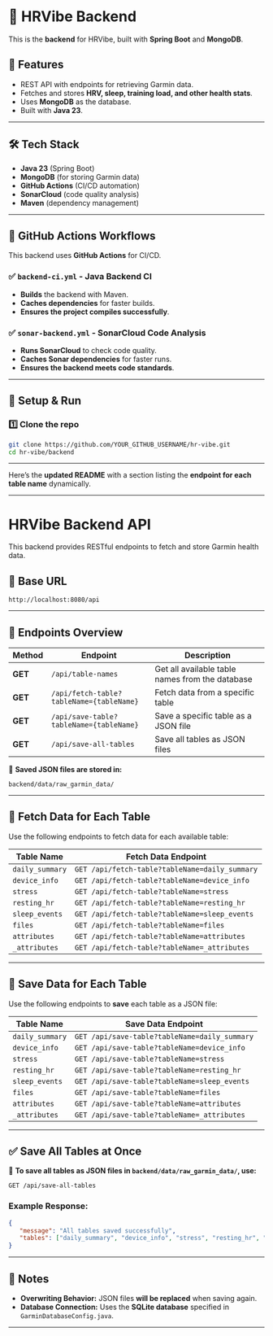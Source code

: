 # 🚀 HRVibe Backend

This is the **backend** for HRVibe, built with **Spring Boot** and **MongoDB**.

## 📌 Features
- REST API with endpoints for retrieving Garmin data.
- Fetches and stores **HRV, sleep, training load, and other health stats**.
- Uses **MongoDB** as the database.
- Built with **Java 23**.

---

## 🛠 **Tech Stack**
- **Java 23** (Spring Boot)
- **MongoDB** (for storing Garmin data)
- **GitHub Actions** (CI/CD automation)
- **SonarCloud** (code quality analysis)
- **Maven** (dependency management)

---

## 🚀 **GitHub Actions Workflows**
This backend uses **GitHub Actions** for CI/CD.

### ✅ `backend-ci.yml` - Java Backend CI
- **Builds** the backend with Maven.
- **Caches dependencies** for faster builds.
- **Ensures the project compiles successfully**.

### ✅ `sonar-backend.yml` - SonarCloud Code Analysis
- **Runs SonarCloud** to check code quality.
- **Caches Sonar dependencies** for faster runs.
- **Ensures the backend meets code standards**.

---

## 🔧 **Setup & Run**
### 1️⃣ **Clone the repo**
```sh
git clone https://github.com/YOUR_GITHUB_USERNAME/hr-vibe.git
cd hr-vibe/backend
```

---

Here’s the **updated README** with a section listing the **endpoint for each table name** dynamically.

---

# HRVibe Backend API

This backend provides RESTful endpoints to fetch and store Garmin health data.

## 📂 Base URL
```
http://localhost:8080/api
```

---

## **🔹 Endpoints Overview**

| Method | Endpoint | Description |
|--------|---------|-------------|
| **GET** | `/api/table-names` | Get all available table names from the database |
| **GET** | `/api/fetch-table?tableName={tableName}` | Fetch data from a specific table |
| **GET** | `/api/save-table?tableName={tableName}` | Save a specific table as a JSON file |
| **GET** | `/api/save-all-tables` | Save all tables as JSON files |

📂 **Saved JSON files are stored in:**  
```
backend/data/raw_garmin_data/
```

---

## **🔹 Fetch Data for Each Table**
Use the following endpoints to fetch data for each available table:

| Table Name | Fetch Data Endpoint |
|------------|----------------------|
| `daily_summary` | `GET /api/fetch-table?tableName=daily_summary` |
| `device_info` | `GET /api/fetch-table?tableName=device_info` |
| `stress` | `GET /api/fetch-table?tableName=stress` |
| `resting_hr` | `GET /api/fetch-table?tableName=resting_hr` |
| `sleep_events` | `GET /api/fetch-table?tableName=sleep_events` |
| `files` | `GET /api/fetch-table?tableName=files` |
| `attributes` | `GET /api/fetch-table?tableName=attributes` |
| `_attributes` | `GET /api/fetch-table?tableName=_attributes` |

---

## **🔹 Save Data for Each Table**
Use the following endpoints to **save** each table as a JSON file:

| Table Name | Save Data Endpoint |
|------------|----------------------|
| `daily_summary` | `GET /api/save-table?tableName=daily_summary` |
| `device_info` | `GET /api/save-table?tableName=device_info` |
| `stress` | `GET /api/save-table?tableName=stress` |
| `resting_hr` | `GET /api/save-table?tableName=resting_hr` |
| `sleep_events` | `GET /api/save-table?tableName=sleep_events` |
| `files` | `GET /api/save-table?tableName=files` |
| `attributes` | `GET /api/save-table?tableName=attributes` |
| `_attributes` | `GET /api/save-table?tableName=_attributes` |

---

## **✅ Save All Tables at Once**
📌 **To save all tables as JSON files in `backend/data/raw_garmin_data/`, use:**
```
GET /api/save-all-tables
```

### **Example Response:**
```json
{
   "message": "All tables saved successfully",
   "tables": ["daily_summary", "device_info", "stress", "resting_hr", "sleep_events"]
}
```

---

## **📌 Notes**
- **Overwriting Behavior:** JSON files **will be replaced** when saving again.
- **Database Connection:** Uses the **SQLite database** specified in `GarminDatabaseConfig.java`.

---



